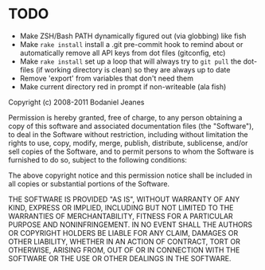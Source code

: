 # TODO

* Make ZSH/Bash PATH dynamically figured out (via globbing) like fish
* Make `rake install` install a .git pre-commit hook to remind about or automatically remove all API keys from dot files (gitconfig, etc)
* Make `rake install` set up a loop that will always try to `git pull` the dot-files (if working directory is clean) so they are always up to date
* Remove 'export' from variables that don't need them
* Make current directory red in prompt if non-writeable (ala fish)

Copyright (c) 2008-2011 Bodaniel Jeanes

Permission is hereby granted, free of charge, to any person obtaining
a copy of this software and associated documentation files (the
"Software"), to deal in the Software without restriction, including
without limitation the rights to use, copy, modify, merge, publish,
distribute, sublicense, and/or sell copies of the Software, and to
permit persons to whom the Software is furnished to do so, subject to
the following conditions:

The above copyright notice and this permission notice shall be
included in all copies or substantial portions of the Software.

THE SOFTWARE IS PROVIDED "AS IS", WITHOUT WARRANTY OF ANY KIND,
EXPRESS OR IMPLIED, INCLUDING BUT NOT LIMITED TO THE WARRANTIES OF
MERCHANTABILITY, FITNESS FOR A PARTICULAR PURPOSE AND
NONINFRINGEMENT. IN NO EVENT SHALL THE AUTHORS OR COPYRIGHT HOLDERS BE
LIABLE FOR ANY CLAIM, DAMAGES OR OTHER LIABILITY, WHETHER IN AN ACTION
OF CONTRACT, TORT OR OTHERWISE, ARISING FROM, OUT OF OR IN CONNECTION
WITH THE SOFTWARE OR THE USE OR OTHER DEALINGS IN THE SOFTWARE.
